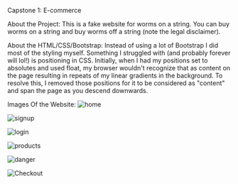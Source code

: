 Capstone 1: E-commerce

About the Project:
This is a fake website for worms on a string. You can buy worms on a string and buy worms off a string (note the legal disclaimer).

About the HTML/CSS/Bootstrap:
Instead of using a lot of Bootstrap I did most of the styling myself. Something I struggled with (and probably forever will lol!) is positioning in CSS. Initially, when I had my positions set to absolutes and used float, my browser wouldn't recognize that as content on the page resulting in repeats of my linear gradients in the background. To resolve this, I removed those positions for it to be considered as "content" and span the page as you descend downwards. 

Images Of the Website:
![home](https://github.com/toriasellers/CapstoneOne_Ecommerce/assets/114430418/d6661c88-8bdc-4935-9a82-7e9dbb797d13)

![signup](https://github.com/toriasellers/CapstoneOne_Ecommerce/assets/114430418/ab9ab75f-f28e-4145-9fb8-fa8e11083280)

![login](https://github.com/toriasellers/CapstoneOne_Ecommerce/assets/114430418/75d0193d-264b-4ff9-9b38-b595b728a369)

![products](https://github.com/toriasellers/CapstoneOne_Ecommerce/assets/114430418/474dfe9c-d5a2-43c0-b928-e641eda3d027)

![danger](https://github.com/toriasellers/CapstoneOne_Ecommerce/assets/114430418/3f94323e-0160-476a-b527-b1f512080bcb)

![Checkout](https://github.com/toriasellers/CapstoneOne_Ecommerce/assets/114430418/919f401f-75df-43b0-9950-7c0bafc2a9ea)
